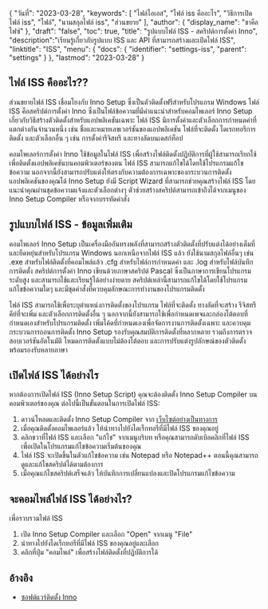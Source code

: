 {
"วันที่": "2023-03-28",
  "keywords": [
"ไฟล์ไอเอส",
"ไฟล์ iss คืออะไร",
"วิธีการเปิดไฟล์ iss",
"ไฟล์",
"นามสกุลไฟล์ iss",
"ส่วนขยาย"
],
  "author": {
"display_name": "ชาคีล ไฟซ์"
},
"draft": "false",
"toc": true,
"title": "รูปแบบไฟล์ ISS - สคริปต์การตั้งค่า Inno",
  "description":"เรียนรู้เกี่ยวกับรูปแบบ ISS และ API ที่สามารถสร้างและเปิดไฟล์ ISS",
"linktitle": "ISS",
  "menu": {
    "docs": {
      "identifier": "settings-iss",
      "parent": "settings"
}
},
"lastmod": "2023-03-28"
}

## ไฟล์ ISS คืออะไร??

ส่วนขยายไฟล์ ISS เชื่อมโยงกับ Inno Setup ซึ่งเป็นตัวติดตั้งฟรีสำหรับโปรแกรม Windows ไฟล์ ISS คือสคริปต์การตั้งค่า Inno ซึ่งเป็นไฟล์ข้อความที่มีคำแนะนำสำหรับคอมไพเลอร์ Inno Setup เกี่ยวกับวิธีสร้างตัวติดตั้งสำหรับแอปพลิเคชันเฉพาะ ไฟล์ ISS มีการตั้งค่าและตัวเลือกการกำหนดค่าที่แตกต่างกันจำนวนหนึ่ง เช่น ชื่อและหมายเลขเวอร์ชันของแอปพลิเคชัน ไฟล์ที่จะติดตั้ง ไดเรกทอรีการติดตั้ง และตัวเลือกอื่น ๆ เช่น การตั้งค่ารีจิสทรี และทางลัดบนเดสก์ท็อป

คอมไพเลอร์การตั้งค่า Inno ใช้ข้อมูลในไฟล์ ISS เพื่อสร้างไฟล์ติดตั้งปฏิบัติการที่ผู้ใช้สามารถเรียกใช้เพื่อติดตั้งแอปพลิเคชันบนคอมพิวเตอร์ของตน ไฟล์ ISS สามารถแก้ไขได้โดยใช้โปรแกรมแก้ไขข้อความ นอกจากนี้ยังสามารถปรับแต่งให้ตรงกับความต้องการเฉพาะของกระบวนการติดตั้งแอปพลิเคชันของคุณได้ Inno Setup ยังมี Script Wizard ที่สามารถช่วยคุณสร้างไฟล์ ISS โดยแนะนำคุณผ่านชุดข้อความแจ้งและตัวเลือกต่างๆ ตัวช่วยสร้างสคริปต์สามารถเข้าถึงได้จากเมนูของ Inno Setup Compiler หรือจากบรรทัดคำสั่ง

## รูปแบบไฟล์ ISS - ข้อมูลเพิ่มเติม

คอมไพเลอร์ Inno Setup เป็นเครื่องมืออันทรงพลังที่สามารถสร้างตัวติดตั้งที่ปรับแต่งได้อย่างเต็มที่และยืดหยุ่นสำหรับโปรแกรม Windows นอกเหนือจากไฟล์ ISS แล้ว ยังใช้นามสกุลไฟล์อื่นๆ เช่น .exe สำหรับไฟล์ติดตั้งที่คอมไพล์แล้ว .cfg สำหรับไฟล์การกำหนดค่า และ .log สำหรับไฟล์บันทึกการติดตั้ง สคริปต์การตั้งค่า Inno เขียนด้วยภาษาสคริปต์ Pascal ซึ่งเป็นภาษาการเขียนโปรแกรมระดับสูง และสามารถใช้และเรียนรู้ได้อย่างง่ายดาย สคริปต์เหล่านี้สามารถแก้ไขได้โดยใช้โปรแกรมแก้ไขข้อความใดๆ และมีชุดคำสั่งที่ควบคุมลักษณะการทำงานของโปรแกรมติดตั้ง

ไฟล์ ISS สามารถใช้เพื่อระบุตำแหน่งการติดตั้งของโปรแกรม ไฟล์ที่จะติดตั้ง ทางลัดที่จะสร้าง รีจิสทรีคีย์ที่จะเพิ่ม และตัวเลือกการติดตั้งอื่น ๆ นอกจากนี้ยังสามารถใช้เพื่อกำหนดเพจและกล่องโต้ตอบที่กำหนดเองสำหรับโปรแกรมติดตั้ง เพิ่มโค้ดที่กำหนดเองเพื่อจัดการงานการติดตั้งเฉพาะ และควบคุมกระบวนการถอนการติดตั้ง Inno Setup รองรับคุณสมบัติการติดตั้งที่หลากหลาย รวมถึงการตรวจสอบเวอร์ชันอัตโนมัติ โหมดการติดตั้งแบบไม่ต้องโต้ตอบ และการปรับแต่งรูปลักษณ์ของตัวติดตั้งพร้อมรองรับหลายภาษา

## เปิดไฟล์ ISS ได้อย่างไร

หากต้องการเปิดไฟล์ ISS (Inno Setup Script) คุณจะต้องติดตั้ง Inno Setup Compiler บนคอมพิวเตอร์ของคุณ ต่อไปนี้เป็นขั้นตอนในการเปิดไฟล์ ISS:

1. ดาวน์โหลดและติดตั้ง Inno Setup Compiler จาก [เว็บไซต์อย่างเป็นทางการ](https://jrsoftware.org/isdl.php)
2. เมื่อคุณติดตั้งคอมไพเลอร์แล้ว ให้นำทางไปยังไดเร็กทอรีที่มีไฟล์ ISS ของคุณอยู่
3. คลิกขวาที่ไฟล์ ISS และเลือก "แก้ไข" จากเมนูบริบท หรือคุณสามารถดับเบิลคลิกที่ไฟล์ ISS เพื่อเปิดในโปรแกรมแก้ไขข้อความเริ่มต้นของคุณ
4. ไฟล์ ISS จะเปิดขึ้นในตัวแก้ไขข้อความ เช่น Notepad หรือ Notepad++ ตอนนี้คุณสามารถดูและแก้ไขสคริปต์ได้ตามต้องการ
5. เมื่อคุณแก้ไขสคริปต์เสร็จแล้ว ให้บันทึกการเปลี่ยนแปลงและปิดโปรแกรมแก้ไขข้อความ

## จะคอมไพล์ไฟล์ ISS ได้อย่างไร?

เพื่อรวบรวมไฟล์ ISS

1. เปิด Inno Setup Compiler และเลือก "Open" จากเมนู "File"
2. นำทางไปยังไดเร็กทอรีที่มีไฟล์ ISS ของคุณอยู่และเลือก
3. คลิกที่ปุ่ม "คอมไพล์" เพื่อสร้างไฟล์ติดตั้งที่ปฏิบัติการได้

## อ้างอิง
* [ซอฟต์แวร์ติดตั้ง Inno](https://jrsoftware.org/isdl.php)

